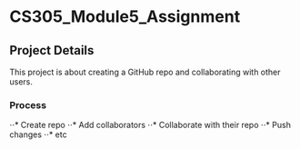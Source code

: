 # CS305_Module5_Assignment

## Project Details

This project is about creating a GitHub repo and collaborating with other users.

### Process
⋅⋅* Create repo
⋅⋅* Add collaborators
⋅⋅* Collaborate with their repo
⋅⋅* Push changes
⋅⋅* etc
